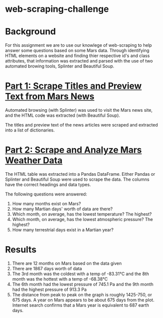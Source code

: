# web-scraping-challenge
 
# Background
For this assignment we are to use our knowlege of web-scraping to help answer some questions based on some Mars data. Through identifying HTML elements on a website and finding thier respective id's and class attributes, that information was extracted and parsed with the use of two automated browing tools, Splinter and Beautiful Soup.

# [Part 1: Scrape Titles and Preview Text from Mars News](https://static.bc-edx.com/data/web/mars_news/index.html)
Automated browsing (with Splinter) was used to visit the Mars news site, and the HTML code was extracted (with Beautiful Soup).

The titles and preview text of the news articles were scraped and extracted into a list of dictionaries.

# [Part 2: Scrape and Analyze Mars Weather Data](https://static.bc-edx.com/data/web/mars_facts/temperature.html)

The HTML table was extracted into a Pandas DataFrame. Either Pandas or Splinter and Beautiful Soup were used to scrape the data. The columns have the correct headings and data types.

The following questions were answered:

1. How many months exist on Mars? 
2. How many Martian days' worth of data are there? 
3. Which month, on average, has the lowest temperature? The highest?
4. Which month, on average, has the lowest atmospheric pressure? The highest?
5. How many terrestrial days exist in a Martian year?

# Results

1. There are 12 months on Mars based on the data given
2. There are 1867 days worth of data
3. The 3rd month was the coldest with a temp of -83.31°C and the 8th month was the hottest with a temp of -68.38°C
4. The 6th month had the lowest pressure of 745.1 Pa and the 9th month had the highest pressure of 913.3 Pa
5. The distance from peak to peak on the graph is roughly 1425-750, or 675 days. A year on Mars appears to be about 675 days from the plot. Internet search confirms that a Mars year is equivalent to 687 earth days.
